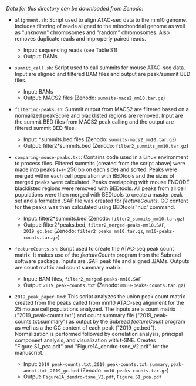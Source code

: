*Data for this directory can be downloaded from Zenodo:*

- `alignment.sh`: Script used to align ATAC-seq data to the mm10 genome. Includes filtering of reads aligned to the mitochondrial genome as well as "unknown" chromosomes and "random" chromosomes. Also removes duplicate reads and improperly paired reads.
	- Input: sequencing reads (see Table S1)
	- Output: BAMs

- `summit_call.sh`: Script used to call summits for mouse ATAC-seq data. Input are aligned and filtered BAM files and output are peak/summit BED files.
	- Input: BAMs
	- Output: MACS2 files (Zenodo: `summits-macs2_mm10.tar.gz`)

- `filtering-peaks.sh`: Summit output from MACS2 are filtered based on a normalized peakScore and blacklisted regions are removed. Input are the summit BED files from MACS2 peak calling and the output are filtered summit BED files.
	- Input: *summits.bed files (Zenodo: `summits-macs2_mm10.tar.gz`)
	- Output: filter2*summits.bed (Zenodo: `filter2_summits_mm10.tar.gz`)

- `comparing-mouse-peaks.txt`: Contains code used in a Linux environment to process files. Filtered summits (created from the script above) were made into peaks (+/- 250 bp on each side) and sorted. Peaks were merged within each cell population with BEDtools and the sizes of merged peaks were calculated. Peaks overlapping with mouse ENCODE blacklisted regions were removed with BEDtools. All peaks from all cell populations were then merged with BEDtools to create a master peak set and a formated .SAF file was created for _featureCounts_. GC content for the peaks was then calculated using BEDtools 'nuc' command.
	- Input: filter2*summits.bed (Zenodo: `filter2_summits_mm10.tar.gz`)
	- Output: filter2*peaks.bed, `filter2_merged-peaks-mm10.SAF`, `2019_gc.bed` (Zenodo: `filter2_peaks_mm10.tar.gz`, `mm10-peaks-counts.tar.gz`)

- `featureCounts.sh`: Script used to create the ATAC-seq peak count matrix. It makes use of the _featureCounts_ program from the Subread software package.  Inputs are .SAF peak file and aligned .BAMs. Outputs are count matrix and count summary matrix.
	- Input: BAM files, `filter2_merged-peaks-mm10.SAF`
	- Output: `2019_peak-counts.txt` (Zenodo: `mm10-peaks-counts.tar.gz`)

- `2019_peak_paper.Rmd`: This script analyzes the union peak count matrix created from the peaks called from mm10 ATAC-seq alignment for the 25 mouse cell populations analyzed. The inputs are a count matrix ("2019_peak-counts.txt") and count summary file ("2019_peak-counts.txt.summary") as output by the Subread _featureCount_ program as well as a the GC content of each peak ("2019_gc.bed"). Normalization is performed followed by correlation analysis, principal component analysis, and visualization with t-SNE. Creates "Figure.S1_pca.pdf" and "Figure1A_dendro-tsne_V2.pdf" for the manuscript.
	- Input: `2019_peak-counts.txt`, `2019_peak-counts.txt.summary`, `peak-annot.txt`, `2019_gc.bed` (Zenodo: `mm10-peaks-counts.tar.gz`)
	- Output: `Figure1A_dendro-tsne_V2.pdf`, `Figure.S1_pca.pdf`




